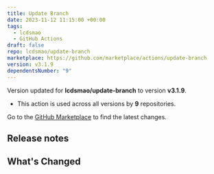 ```yaml
---
title: Update Branch
date: 2023-11-12 11:15:00 +00:00
tags:
  - lcdsmao
  - GitHub Actions
draft: false
repo: lcdsmao/update-branch
marketplace: https://github.com/marketplace/actions/update-branch
version: v3.1.9
dependentsNumber: "9"
---
```



Version updated for **lcdsmao/update-branch** to version **v3.1.9**.
- This action is used across all versions by **9** repositories.

Go to the [GitHub Marketplace](https://github.com/marketplace/actions/update-branch) to find the latest changes.

## Release notes

## What's Changed

